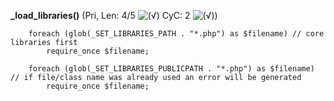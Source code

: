 **_load_libraries()** (Pri, Len: 4/5 ![(&radic;)](https://raw.github.com/TheB3Rt0z/schrimp/master/.inc/img/icon_16x16_green_ok.png "") CyC: 2 ![(&radic;)](https://raw.github.com/TheB3Rt0z/schrimp/master/.inc/img/icon_16x16_green_ok.png ""))  
  
        foreach (glob(_SET_LIBRARIES_PATH . "*.php") as $filename) // core libraries first
            require_once $filename;

        foreach (glob(_SET_LIBRARIES_PUBLICPATH . "*.php") as $filename) // if file/class name was already used an error will be generated
            require_once $filename;
